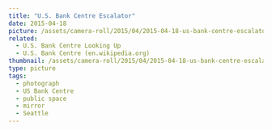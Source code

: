 ```yaml
---
title: "U.S. Bank Centre Escalator"
date: 2015-04-18
picture: /assets/camera-roll/2015/04/2015-04-18-us-bank-centre-escalator/20150418_223250140_iOS.jpg
related:
  - U.S. Bank Centre Looking Up
  - U.S. Bank Centre (en.wikipedia.org)
thumbnail: /assets/camera-roll/2015/04/2015-04-18-us-bank-centre-escalator/20150418_223250140_iOS-thumbnail.jpg
type: picture
tags:
  - photograph
  - US Bank Centre
  - public space
  - mirror
  - Seattle
---
```

